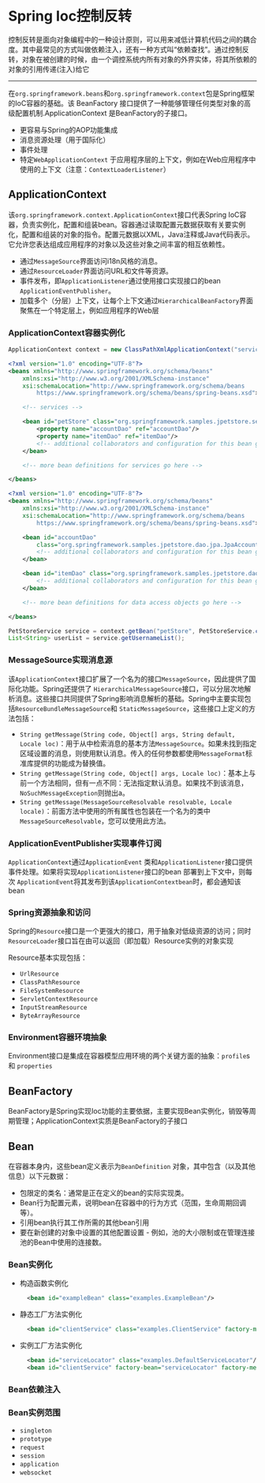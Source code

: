 # Spring Ioc控制反转

控制反转是面向对象编程中的一种设计原则，可以用来减低计算机代码之间的耦合度。其中最常见的方式叫做依赖注入，还有一种方式叫“依赖查找”。通过控制反转，对象在被创建的时候，由一个调控系统内所有对象的外界实体，将其所依赖的对象的引用传递(注入)给它

------

在`org.springframework.beans`和`org.springframework.context`包是Spring框架的IoC容器的基础。该 BeanFactory 接口提供了一种能够管理任何类型对象的高级配置机制.ApplicationContext 是BeanFactory的子接口。

- 更容易与Spring的AOP功能集成
- 消息资源处理（用于国际化）
- 事件处理
- 特定`WebApplicationContext` 于应用程序层的上下文，例如在Web应用程序中使用的上下文（注意：`ContextLoaderListener`）

## ApplicationContext

该`org.springframework.context.ApplicationContext`接口代表Spring IoC容器，负责实例化，配置和组装bean。容器通过读取配置元数据获取有关要实例化，配置和组装的对象的指令。配置元数据以XML，Java注释或Java代码表示。它允许您表达组成应用程序的对象以及这些对象之间丰富的相互依赖性。

- 通过`MessageSource`界面访问i18n风格的消息。
- 通过`ResourceLoader`界面访问URL和文件等资源。
- 事件发布，即`ApplicationListener`通过使用接口实现接口的bean `ApplicationEventPublisher`。
- 加载多个（分层）上下文，让每个上下文通过`HierarchicalBeanFactory`界面聚焦在一个特定层上，例如应用程序的Web层

### ApplicationContext容器实例化

```java
ApplicationContext context = new ClassPathXmlApplicationContext("services.xml","dao.");
```

```xml
<?xml version="1.0" encoding="UTF-8"?>
<beans xmlns="http://www.springframework.org/schema/beans"
    xmlns:xsi="http://www.w3.org/2001/XMLSchema-instance"
    xsi:schemaLocation="http://www.springframework.org/schema/beans
        https://www.springframework.org/schema/beans/spring-beans.xsd">

    <!-- services -->

    <bean id="petStore" class="org.springframework.samples.jpetstore.services.PetStoreServiceImpl">
        <property name="accountDao" ref="accountDao"/>
        <property name="itemDao" ref="itemDao"/>
        <!-- additional collaborators and configuration for this bean go here -->
    </bean>

    <!-- more bean definitions for services go here -->

</beans>
```

```xml
<?xml version="1.0" encoding="UTF-8"?>
<beans xmlns="http://www.springframework.org/schema/beans"
    xmlns:xsi="http://www.w3.org/2001/XMLSchema-instance"
    xsi:schemaLocation="http://www.springframework.org/schema/beans
        https://www.springframework.org/schema/beans/spring-beans.xsd">

    <bean id="accountDao"
        class="org.springframework.samples.jpetstore.dao.jpa.JpaAccountDao">
        <!-- additional collaborators and configuration for this bean go here -->
    </bean>

    <bean id="itemDao" class="org.springframework.samples.jpetstore.dao.jpa.JpaItemDao">
        <!-- additional collaborators and configuration for this bean go here -->
    </bean>

    <!-- more bean definitions for data access objects go here -->

</beans>
```

```java
PetStoreService service = context.getBean("petStore", PetStoreService.class);
List<String> userList = service.getUsernameList();
```

### MessageSource实现消息源

该`ApplicationContext`接口扩展了一个名为的接口`MessageSource`，因此提供了国际化功能。Spring还提供了 `HierarchicalMessageSource`接口，可以分层次地解析消息。这些接口共同提供了Spring影响消息解析的基础。Spring中主要实现包括`ResourceBundleMessageSource`和 `StaticMessageSource`，这些接口上定义的方法包括：

- `String getMessage(String code, Object[] args, String default, Locale loc)`：用于从中检索消息的基本方法`MessageSource`。如果未找到指定区域设置的消息，则使用默认消息。传入的任何参数都使用`MessageFormat`标准库提供的功能成为替换值。
- `String getMessage(String code, Object[] args, Locale loc)`：基本上与前一个方法相同，但有一点不同：无法指定默认消息。如果找不到该消息，`NoSuchMessageException`则抛出a。
- `String getMessage(MessageSourceResolvable resolvable, Locale locale)`：前面方法中使用的所有属性也包装在一个名为的类中 `MessageSourceResolvable`，您可以使用此方法。

### ApplicationEventPublisher实现事件订阅

`ApplicationContext`通过`ApplicationEvent` 类和`ApplicationListener`接口提供事件处理。如果将实现`ApplicationListener`接口的bean 部署到上下文中，则每次 `ApplicationEvent`将其发布到该`ApplicationContextbean`时，都会通知该bean

### Spring资源抽象和访问

Spring的`Resource`接口是一个更强大的接口，用于抽象对低级资源的访问；同时`ResourceLoader`接口旨在由可以返回（即加载）Resource实例的对象实现

Resource基本实现包括：

- `UrlResource`
- `ClassPathResource`
- `FileSystemResource`
- `ServletContextResource`
- `InputStreamResource`
- `ByteArrayResource`

### Environment容器环境抽象

Environment接口是集成在容器模型应用环境的两个关键方面的抽象：`profile`s 和 `properties`



## BeanFactory

BeanFactory是Spring实现Ioc功能的主要依据，主要实现Bean实例化，销毁等周期管理；ApplicationContext实质是BeanFactory的子接口



## Bean

在容器本身内，这些bean定义表示为`BeanDefinition` 对象，其中包含（以及其他信息）以下元数据：

- 包限定的类名：通常是正在定义的bean的实际实现类。
- Bean行为配置元素，说明bean在容器中的行为方式（范围，生命周期回调等）。
- 引用bean执行其工作所需的其他bean引用
- 要在新创建的对象中设置的其他配置设置 - 例如，池的大小限制或在管理连接池的Bean中使用的连接数。

### Bean实例化

- 构造函数实例化

  ```xml
    <bean id="exampleBean" class="examples.ExampleBean"/>
  ```

- 静态工厂方法实例化

  ```xml
    <bean id="clientService" class="examples.ClientService" factory-method="createInstance"/>
  ```

- 实例工厂方法实例化

  ```xml
    <bean id="serviceLocator" class="examples.DefaultServiceLocator"/>
    <bean id="clientService" factory-bean="serviceLocator" factory-method="createClientServiceInstance"/>
  ```

### Bean依赖注入

### Bean实例范围

- `singleton`
- `prototype`
- `request`
- `session`
- `application`
- `websocket`